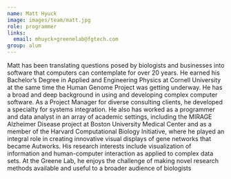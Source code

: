 ```yaml
---
name: Matt Hyuck
image: images/team/matt.jpg
role: programmer
links:
  email: mhuyck+greenelab@fgtech.com
group: alum
---
```


Matt has been translating questions posed by biologists and businesses into software that computers can contemplate for over 20 years.
He earned his Bachelor’s Degree in Applied and Engineering Physics at Cornell University at the same time the Human Genome Project was getting underway.
He has a broad and deep background in using and developing complex computer software.
As a Project Manager for diverse consulting clients, he developed a specialty for systems integration.
He also has worked as a programmer and data analyst in an array of academic settings, including the MIRAGE Alzheimer Disease project at Boston University Medical Center and as a member of the Harvard Computational Biology Initiative, where he played an integral role in creating innovative visual displays of gene networks that became Autworks.
His research interests include visualization of information and human-computer interaction as applied to complex data sets.
At the Greene Lab, he enjoys the challenge of making novel research methods available and useful to a broader audience of biologists

